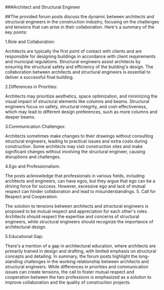 ###Architect and Structural Engineer

##The provided forum posts discuss the dynamic between architects and structural engineers in the construction industry, focusing on the challenges and tensions that can arise in their collaboration. Here's a summary of the key points:

1.Role and Collaboration:

Architects are typically the first point of contact with clients and are responsible for designing buildings in accordance with client requirements and municipal regulations. Structural engineers assist architects by ensuring the structural safety and efficiency of the building's design. The collaboration between architects and structural engineers is essential to deliver a successful final building.

2.Differences in Priorities:

Architects may prioritize aesthetics, space optimization, and minimizing the visual impact of structural elements like columns and beams. Structural engineers focus on safety, structural integrity, and cost-effectiveness, which may lead to different design preferences, such as more columns and deeper beams.

3.Communication Challenges:

Architects sometimes make changes to their drawings without consulting structural engineers, leading to practical issues and extra costs during construction. Some architects may visit construction sites and make significant changes without involving the structural engineer, causing disruptions and challenges.

4.Ego and Professionalism:

The posts acknowledge that professionals in various fields, including architects and engineers, can have egos, but they argue that ego can be a driving force for success. However, excessive ego and lack of mutual respect can hinder collaboration and lead to misunderstandings. 5. Call for Respect and Cooperation:

The solution to tensions between architects and structural engineers is proposed to be mutual respect and appreciation for each other's roles. Architects should respect the expertise and concerns of structural engineers, while structural engineers should recognize the importance of architectural design.

5.Educational Gap:

There's a mention of a gap in architectural education, where architects are primarily trained in design and drafting, with limited emphasis on structural concepts and detailing. In summary, the forum posts highlight the long-standing challenges in the working relationship between architects and structural engineers. While differences in priorities and communication issues can create tensions, the call to foster mutual respect and cooperation between the two professions is emphasized as a solution to improve collaboration and the quality of construction projects.
